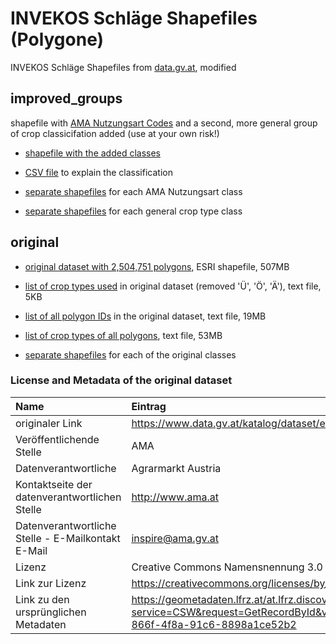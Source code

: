 # INVEKOS Schläge Shapefiles (Polygone)


INVEKOS Schläge Shapefiles from [data.gv.at](https://www.data.gv.at/), modified


## improved_groups

shapefile with [AMA Nutzungsart Codes](https://www.ama.at/getattachment/f3e9b8ab-8533-49f2-8c97-0daf45b06751/Nutzungsarten_Codes_Varianten.pdf) and a second, more general group of crop classicifation added (use at your own risk!)

* [shapefile with the added classes](http://www.com)

* [CSV file](https://github.com/wessm/invekos/blob/master/2017/improved_groups/classification.csv) to explain the classification

* [separate shapefiles](https://) for each AMA Nutzungsart class

* [separate shapefiles](https://) for each general crop type class

## original

* [original dataset with 2,504,751 polygons](https://files.boku.ac.at:443/ssf/s/readFile/share/5258/3338806601288672444/publicLink/invekos_schlaege_polygon.zip), ESRI shapefile, 507MB

* [list of crop types used](https://github.com/wessm/invekos/blob/master/2017/original/list_crop_types.csv) in original dataset (removed 'Ü', 'Ö', 'Ä'), text file, 5KB

* [list of all polygon IDs](https://github.com/wessm/invekos/blob/master/2017/original/list_ID_per_polygon.csv) in the original dataset, text file, 19MB

* [list of crop types of all polygons](https://github.com/wessm/invekos/blob/master/2017/original/list_crops_per_polygon.csv), text file, 53MB

* [separate shapefiles](https://github.com/wessm/invekos/tree/master/2017/original/separate) for each of the original classes

### License and Metadata of the original dataset

| Name | Eintrag |
|:---|:---|
| originaler Link | https://www.data.gv.at/katalog/dataset/e21a731f-9e08-4dd3-b9e5-cd460438a5d9 |
| Veröffentlichende Stelle | AMA |
| Datenverantwortliche | Agrarmarkt Austria |
| Kontaktseite der datenverantwortlichen Stelle | http://www.ama.at |
| Datenverantwortliche Stelle - E-Mailkontakt E-Mail | inspire@ama.gv.at |
| Lizenz | Creative Commons Namensnennung 3.0 Österreich |
| Link zur Lizenz | https://creativecommons.org/licenses/by/3.0/at/deed.de |
| Link zu den ursprünglichen Metadaten | https://geometadaten.lfrz.at/at.lfrz.discoveryservices/srv/de/csw202?service=CSW&request=GetRecordById&version=2.0.2&outputSchema=http%3A%2F%2Fwww.isotc211.org%2F2005%2Fgmd&ElementSetName=full&id=5a7739f5-866f-4f8a-91c6-8898a1ce52b2 |
